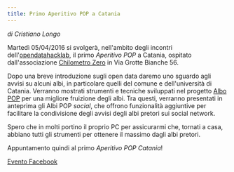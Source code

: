```yaml
---
title: Primo Aperitivo POP a Catania
---
```


*di Cristiano Longo*

Martedì 05/04/2016 si svolgerà, nell'ambito degli incontri dell'[opendatahacklab](http://opendatahacklab.org),
il primo *Aperitivo POP* a Catania, ospitato dall'associazione [Chilometro Zero](http://www.chilometrozeroct.com)
in Via Grotte Bianche 56. 

Dopo una breve introduzione sugli open data daremo uno sguardo agli avvisi
su alcuni albi, in particolare quelli del comune e dell'università di Catania. Verranno mostrati
strumenti e tecniche sviluppati nel progetto [Albo POP](http://albopop.it)
per una migliore fruizione degli albi. Tra questi, verranno presentati in
anteprima gli Albi POP *social*, che offrono funzionalità aggiuntive per 
facilitare la condivisione degli avvisi degli albi pretori sui social network.

Spero che in molti portino il proprio PC per assicurarmi che, tornati a casa, 
abbiano tutti gli strumenti per ottenere il massimo dagli albi pretori.

Appuntamento quindi al primo *Aperitivo POP Catania*!

[Evento Facebook](https://www.facebook.com/events/1133850986634756/)
